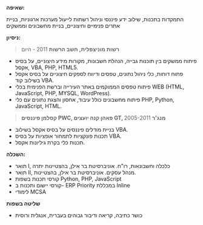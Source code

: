  **שאיפה:**

התמקדות בתכנות, שילוב ידע פיננסי וניהול רשתות לייעול מערכות ארגוניות, בניית אתרים פנימיים וחיצוניים, בניית מחשבונים וממשקים

**ניסיון:**

> **רשות מוניצפלית, חשב הרשות**
2011 - היום
- פיתוח ממשקים בין תוכנות גבייה, הנהלת חשבונות, מקורות מידע חיצוניים, על בסיס אקסל, VBA, PHP, HTML5.
- פתוח דוחות, כלי ניהול נתונים, טפסים ודיווח לספקים חיצוניים על בסיס אקסל בשילוב קוד VBA.
- פיתוח טפסים הממוקמים באתר העירייה וברשת הפנימית בכלי WEB (HTML, JavaScript, PHP, MYSQL, WordPress).
- פיתוח מחשבונים כולל עיבוד, אחסון והצגת נתונים עם כלי PHP, Python, JavaScript, HTML. 

> **קסלמן פיננסים PWC, פאהן קנה יועצים GT, מנג'ר**
2005-2011
-	בניית מודלים פיננסים על בסיס אקסל בשילוב VBA.
-	תכנות פונקציות לתמחור אופציות על בסיס VBA.
-	תכנות כלי בקרת גיליונות אקסל.

**השכלה:**
- תואר I, כלכלה וחשבונאות, רו"ח. אוניברסיטת בר אילן, בהצטיינות יתרה
- תואר II, מנהל עסקים. אוניברסיטת בר אילן, בהצטיינות.
- קורסי תכנות בשפות Python, PHP, JavaScript
- קורסי יישום ותכנות ב- ERP Priority במכללת Inline
- לימודי MCSA

**שליטה בשפות**
- כושר כתיבה, קריאה ודיבור גבוהים בעברית, אנגלית ורוסית
